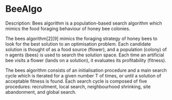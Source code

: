 # BeeAlgo

Description:
Bees algorithm is a population-based search algorithm which mimics the food foraging behaviour of honey bee colonies.

The bees algorithm[2][9] mimics the foraging strategy of honey bees to look for the best solution to an optimisation problem. Each candidate solution is thought of as a food source (flower), and a population (colony) of n agents (bees) is used to search the solution space. Each time an artificial bee visits a flower (lands on a solution), it evaluates its profitability (fitness).

The bees algorithm consists of an initialisation procedure and a main search cycle which is iterated for a given number T of times, or until a solution of acceptable fitness is found. Each search cycle is composed of five procedures: recruitment, local search, neighbourhood shrinking, site abandonment, and global search. 
